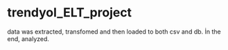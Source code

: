 # trendyol_ELT_project
 data was extracted, transfomed and then loaded to both csv and db. İn the end, analyzed.
